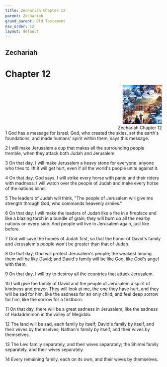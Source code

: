 ```yaml
---
title: Zechariah Chapter 12
parent: Zechariah
grand_parent: Old Testament
nav_order: 12
layout: default
---
```


## Zechariah

# Chapter 12

<div style="clear: both; text-align: right;">
    <img src="/assets/Image/Zechariah/500/12.jpg" alt="Zechariah Chapter 12" class="chapter-image" style="max-width: 25%; height: auto;"/>
    <figcaption style="font-size: 14px;">Zechariah Chapter 12</figcaption>
</div>
1 God has a message for Israel. God, who created the skies, set the earth's foundations, and made humans' spirit within them, says this message.

2 I will make Jerusalem a cup that makes all the surrounding people tremble, when they attack both Judah and Jerusalem.

3 On that day, I will make Jerusalem a heavy stone for everyone: anyone who tries to lift it will get hurt, even if all the world's people unite against it.

4 On that day, God says, I will strike every horse with panic and their riders with madness; I will watch over the people of Judah and make every horse of the nations blind.

5 The leaders of Judah will think, "The people of Jerusalem will give me strength through God, who commands heavenly armies."

6 On that day, I will make the leaders of Judah like a fire in a fireplace and like a blazing torch in a bundle of grain; they will burn up all the nearby nations on every side. And people will live in Jerusalem again, just like before.

7 God will save the homes of Judah first, so that the honor of David's family and Jerusalem's people won't be greater than that of Judah.

8 On that day, God will protect Jerusalem's people; the weakest among them will be like David; and David's family will be like God, like God's angel with them.

9 On that day, I will try to destroy all the countries that attack Jerusalem.

10 I will give the family of David and the people of Jerusalem a spirit of kindness and prayer. They will look at me, the one they have hurt, and they will be sad for him, like the sadness for an only child, and feel deep sorrow for him, like the sorrow for a firstborn.

11 On that day, there will be a great sadness in Jerusalem, like the sadness of Hadadrimmon in the valley of Megiddo.

12 The land will be sad, each family by itself; David's family by itself, and their wives by themselves; Nathan's family by itself, and their wives by themselves.

13 The Levi family separately, and their wives separately; the Shimei family separately, and their wives separately.

14 Every remaining family, each on its own, and their wives by themselves.


